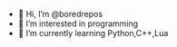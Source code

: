 - 👋 Hi, I’m @boredrepos
- 👀 I’m interested in programming
- 🌱 I’m currently learning Python,C++,Lua

<!---
boredrepos/boredrepos is a ✨ special ✨ repository because its `README.md` (this file) appears on your GitHub profile.
You can click the Preview link to take a look at your changes.
--->
